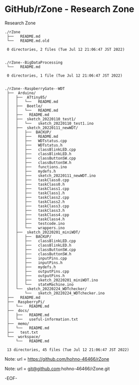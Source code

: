 # GitHub/rZone - Research Zone

Research Zone

    ./rZone
     ├──   README.md
     └──   README.md.old
     
     0 directories, 2 files (Tue Jul 12 21:06:47 JST 2022)


    ./rZone--BigDataProcessing
     └──   README.md
     
     0 directories, 1 file (Tue Jul 12 21:06:47 JST 2022)


    ./rZone--RaspberryGate--WDT
     ├──  Arduino/
     │   ├──  ATtiny85/
     │   │   └──   README.md
     │   ├──  Beetle/
     │   │   └──   README.md
     │   ├──   README.md
     │   ├──  sketch_20220110_test1/
     │   │   └──   sketch_20220110_test1.ino
     │   ├──  sketch_20220111_newWDT/
     │   │   ├──  BACKUP/
     │   │   ├──   README.md
     │   │   ├──   WDTstatus.cpp
     │   │   ├──   WDTstatus.h
     │   │   ├──   classBlinkLED.cpp
     │   │   ├──   classBlinkLED.h
     │   │   ├──   classButtonSW.cpp
     │   │   ├──   classButtonSW.h
     │   │   ├──   functions.ino
     │   │   ├──   mydefs.h
     │   │   ├──   sketch_20220111_newWDT.ino
     │   │   ├──   taskClass0.cpp
     │   │   ├──   taskClass0.h
     │   │   ├──   taskClass1.cpp
     │   │   ├──   taskClass1.h
     │   │   ├──   taskClass2.cpp
     │   │   ├──   taskClass2.h
     │   │   ├──   taskClass3.cpp
     │   │   ├──   taskClass3.h
     │   │   ├──   taskClass4.cpp
     │   │   ├──   taskClass4.h
     │   │   ├──   testcode.ino
     │   │   └──   wrappers.ino
     │   ├──  sketch_20220201_miniWDT/
     │   │   ├──  BACKUP/
     │   │   ├──   classBlinkLED.cpp
     │   │   ├──   classBlinkLED.h
     │   │   ├──   classButtonSW.cpp
     │   │   ├──   classButtonSW.h
     │   │   ├──   inputPins.cpp
     │   │   ├──   inputPins.h
     │   │   ├──   mydefs.h
     │   │   ├──   outputPins.cpp
     │   │   ├──   outputPins.h
     │   │   ├──   sketch_20220201_miniWDT.ino
     │   │   └──   stateMachine.ino
     │   └──  sketch_20220224_WDTchecker/
     │       └──   sketch_20220224_WDTchecker.ino
     ├──   README.md
     ├──  RaspberryPi/
     │   └──   README.md
     ├──  docs/
     │   ├──   README.md
     │   └──   useful-information.txt
     ├──  memo/
     │   └──   README.md
     ├──   test.txt
     └──  workspace/
         └──   README.md
     
     13 directories, 45 files (Tue Jul 12 21:06:47 JST 2022)


Note:	url = https://github.com/hohno-46466/rZone

Note:	url = git@github.com:hohno-46466/rZone.git

-EOF-
